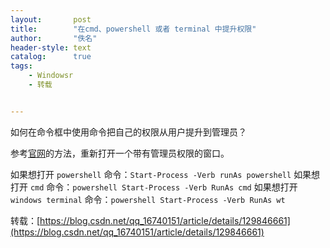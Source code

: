 ```yaml
---
layout:       post
title:        "在cmd、powershell 或者 terminal 中提升权限"
author:       "佚名"
header-style: text
catalog:      true
tags:
    - Windowsr
    - 转载


---
```


如何在命令框中使用命令把自己的权限从用户提升到管理员？



参考[官网](https://learn.microsoft.com/zh-cn/powershell/module/microsoft.powershell.management/start-process?view=powershell-7.5&viewFallbackFrom=powershell-7.3)的方法，重新打开一个带有管理员权限的窗口。



如果想打开 `powershell`
命令：`Start-Process -Verb runAs powershell`
如果想打开 `cmd`
命令：`powershell Start-Process -Verb RunAs cmd`
如果想打开 `windows terminal`
命令：`powershell Start-Process -Verb RunAs wt`




转载：[https://blog.csdn.net/qq_16740151/article/details/129846661](https://blog.csdn.net/qq_16740151/article/details/129846661)
